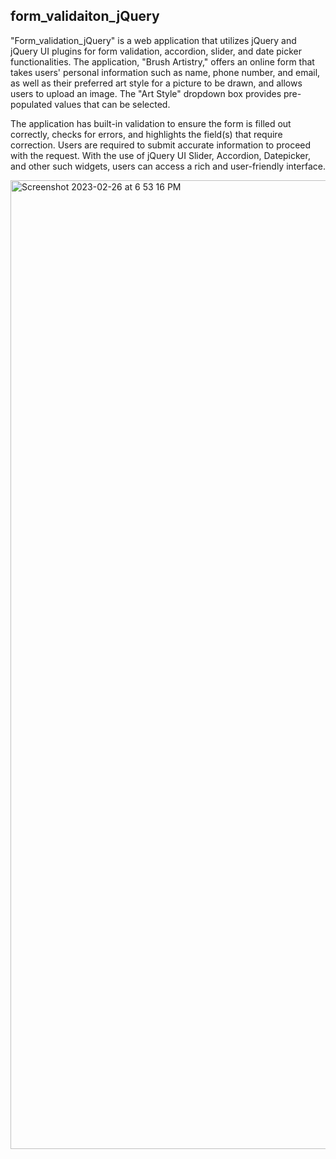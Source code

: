 ## form_validaiton_jQuery

"Form_validation_jQuery" is a web application that utilizes jQuery and jQuery UI plugins for form validation, accordion, slider, and date picker functionalities. The application, "Brush Artistry," offers an online form that takes users' personal information such as name, phone number, and email, as well as their preferred art style for a picture to be drawn, and allows users to upload an image. The "Art Style" dropdown box provides pre-populated values that can be selected.

The application has built-in validation to ensure the form is filled out correctly, checks for errors, and highlights the field(s) that require correction. Users are required to submit accurate information to proceed with the request. With the use of jQuery UI Slider, Accordion, Datepicker, and other such widgets, users can access a rich and user-friendly interface.


<img width="1550" alt="Screenshot 2023-02-26 at 6 53 16 PM" src="https://user-images.githubusercontent.com/97709855/221445736-945d898a-33fd-47f7-bd44-01d54c3ee9c0.png">
